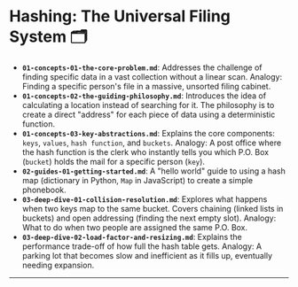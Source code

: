 # Hashing: The Universal Filing System 🗂️


* **`01-concepts-01-the-core-problem.md`**: Addresses the challenge of finding specific data in a vast collection without a linear scan. Analogy: Finding a specific person's file in a massive, unsorted filing cabinet.
* **`01-concepts-02-the-guiding-philosophy.md`**: Introduces the idea of calculating a location instead of searching for it. The philosophy is to create a direct "address" for each piece of data using a deterministic function.
* **`01-concepts-03-key-abstractions.md`**: Explains the core components: `keys`, `values`, `hash function`, and `buckets`. Analogy: A post office where the hash function is the clerk who instantly tells you which P.O. Box (`bucket`) holds the mail for a specific person (`key`).
* **`02-guides-01-getting-started.md`**: A "hello world" guide to using a hash map (dictionary in Python, `Map` in JavaScript) to create a simple phonebook.
* **`03-deep-dive-01-collision-resolution.md`**: Explores what happens when two keys map to the same bucket. Covers chaining (linked lists in buckets) and open addressing (finding the next empty slot). Analogy: What to do when two people are assigned the same P.O. Box.
* **`03-deep-dive-02-load-factor-and-resizing.md`**: Explains the performance trade-off of how full the hash table gets. Analogy: A parking lot that becomes slow and inefficient as it fills up, eventually needing expansion.

---

